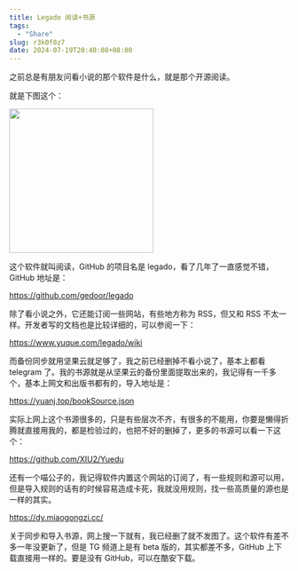 ```yaml
---
title: Legado 阅读+书源
tags:
  - "Share"
slug: r3k0f0z7
date: 2024-07-19T20:40:08+08:00
---
```


之前总是有朋友问看小说的那个软件是什么，就是那个开源阅读。

<!--more-->

就是下图这个：

<img src="https://images.yuanj.top/202405241904091.png" alt="" width="260" align=center>

这个软件就叫阅读，GitHub 的项目名是 legado，看了几年了一直感觉不错，GitHub 地址是：

https://github.com/gedoor/legado

除了看小说之外，它还能订阅一些网站，有些地方称为 RSS，但又和 RSS 不太一样。开发者写的文档也是比较详细的，可以参阅一下：

https://www.yuque.com/legado/wiki

而备份同步就用坚果云就足够了，我之前已经删掉不看小说了，基本上都看 telegram 了。我的书源就是从坚果云的备份里面提取出来的，我记得有一千多个，基本上网文和出版书都有的，导入地址是：

https://yuanj.top/bookSource.json

实际上网上这个书源很多的，只是有些层次不齐，有很多的不能用，你要是懒得折腾就直接用我的，都是检验过的，也把不好的删掉了，更多的书源可以看一下这个：

https://github.com/XIU2/Yuedu

还有一个喵公子的，我记得软件内置这个网站的订阅了，有一些规则和源可以用，但是导入规则的话有的时候容易造成卡死，我就没用规则，找一些高质量的源也是一样的其实。

https://dy.miaogongzi.cc/

关于同步和导入书源，网上搜一下就有，我已经删了就不发图了。这个软件有差不多一年没更新了，但是 TG 频道上是有 beta 版的，其实都差不多，GitHub 上下载直接用一样的。要是没有 GitHub，可以在酷安下载。